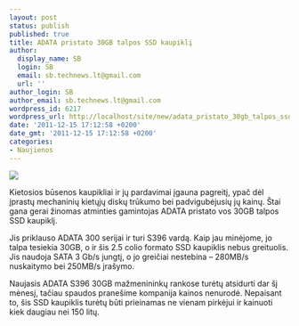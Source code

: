 ```yaml
---
layout: post
status: publish
published: true
title: ADATA pristato 30GB talpos SSD kaupiklį
author:
  display_name: SB
  login: SB
  email: sb.technews.lt@gmail.com
  url: ''
author_login: SB
author_email: sb.technews.lt@gmail.com
wordpress_id: 6217
wordpress_url: http://localhost/site/new/adata_pristato_30gb_talpos_ssd_kaupikli/
date: '2011-12-15 17:12:58 +0200'
date_gmt: '2011-12-15 17:12:58 +0200'
categories:
- Naujienos
---
```

<div class="imgright"><img src="http://technews.lt/upload/Adata S396 30GB SSD Shipped 3.jpg"  /></div>
<p>Kietosios būsenos kaupikliai ir jų pardavimai įgauna pagreitį, ypač dėl įprastų mechaninių kietųjų diskų trūkumo bei padvigubėjusių jų kainų. Štai gana gerai žinomas atminties gamintojas ADATA pristato vos 30GB talpos SSD kaupiklį.</p>
<p>Jis priklauso ADATA 300 serijai ir turi S396 vardą. Kaip jau minėjome, jo talpa tesiekia 30GB, o ir šis 2.5 colio formato SSD kaupiklis nebus greituolis. Jis naudoja SATA 3 Gb/s jungtį, o jo greičiai nestebina – 280MB/s nuskaitymo bei 250MB/s įrašymo.</p>
<p>Naujasis ADATA S396 30GB mažmenininkų rankose turėtų atsidurti dar šį mėnesį, tačiau spaudos pranešime kompanija kainos nenurodė. Nepaisant to, šis SSD kaupiklis turėtų būti prieinamas ne vienam pirkėjui ir kainuoti kiek daugiau nei 150 litų.<br /></p>
